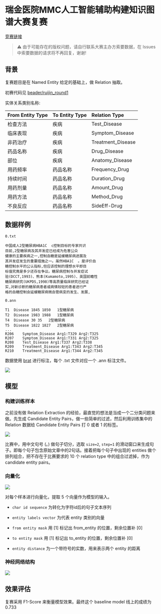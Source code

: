# 瑞金医院MMC人工智能辅助构建知识图谱大赛复赛

[竞赛链接](https://tianchi.aliyun.com/competition/introduction.htm?raceId=231687)

>:warning: 由于可能存在的版权问题，请自行联系大赛主办方索要数据，在 Issues 中索要数据的请求将不再回复，谢谢!

## 背景

复赛题目是在 Named Entity 给定的基础上，做 Relation 抽取。

初赛代码见 [beader/ruijin_round1](https://github.com/beader/ruijin_round1)


实体关系类别名称:

|From Entity Type|To Entity Type|Relation Type|
|:---|:---|:---|
|检查方法|疾病|Test_Disease|
|临床表现|疾病|Symptom_Disease|
|非药治疗|疾病|Treatment_Disease|
|药品名称|疾病|Drug_Disease|
|部位|疾病|Anatomy_Disease|
|用药频率|药品名称|Frequency_Drug|
|持续时间|药品名称|Duration_Drug|
|用药剂量|药品名称|Amount_Drug|
|用药方法|药品名称|Method_Drug|
|不良反应|药品名称|SideEff-Drug|

## 数据样例

`0.txt`

```
中国成人2型糖尿病HBA1C  c控制目标的专家共识
目前,2型糖尿病及其并发症已经成为危害公众
健康的主要疾病之一,控制血糖是延缓糖尿病进展及
其并发症发生的重要措施之一。虽然HBA1C  。是评价血
糖控制水平的公认指标,但应该控制的理想水平即目
标值究竟是多少还存在争议。糖尿病控制与并发症试
验(DCCT,1993)、熊本(Kumamoto,1995)、英国前瞻性
糖尿病研究(UKPDS,1998)等高质量临床研究已经证
实,对新诊断的糖尿病患者或病情较轻的患者进行严
格的血糖控制会延缓糖尿病微血管病变的发生、发展,
```

`0.ann`

```
T1	Disease 1845 1850	1型糖尿病
T2	Disease 1983 1988	1型糖尿病
T4	Disease 30 35	2型糖尿病
T5	Disease 1822 1827	2型糖尿病
...
R206	Symptom_Disease Arg1:T329 Arg2:T325
R207	Symptom_Disease Arg1:T331 Arg2:T325
R208	Test_Disease Arg1:T337 Arg2:T338
R209	Treatment_Disease Arg1:T343 Arg2:T345
R210	Treatment_Disease Arg1:T344 Arg2:T345
```

数据使用 [brat](http://brat.nlplab.org/) 进行标注，每个 .txt 文件对应一个 .ann 标注文件。

![](imgs/re_brat_preview.png)

## 模型

### 构建训练样本

之前没有做 Relation Extraction 的经验，最直觉的想法是当成一个二分类问题来做。先生成 Candidate Entity Pairs，做一些简单的过滤，然后利用训练集中的 Relation 数据给 Candidate Entity Pairs 打 0 或者 1 的标签。

![](imgs/re_gen_train_samples.png)

比赛中，用中文句号 (。) 做句子切分，选取 `size=2`, `step=1` 的滑动窗口来生成句子。即每个句子包含原始文章中的2句话。接着把每个句子中出现的 entities 做个排列组合，把不存在于比赛要求的 10 个 relation type 中的组合过滤掉，作为 candidate entity pairs。

### 向量化

![](imgs/re_gen_x_y.png)

对每个样本进行向量化，提取 5 个向量作为模型的输入。

- `char id sequence` 为转化为字符id后的句子文本序列

- `entity labels vector` 为代表 entity 类别的向量

- `from entity mask` 用 \[1\] 标记出 from_entity 的位置，剩余位置补 \[0\]

- `to entity mask` 用 \[1\] 标记出 to_entity 的位置，剩余位置补 \[0\]

- `entity distance` 为一个带符号的实数，用来表示两个 entity 的距离

### 神经网络结构

![](imgs/re_network.png)

## 效果评估

复赛采用 F1-Score 来衡量模型效果。最终这个 baseline model 线上的成绩为 0.733




